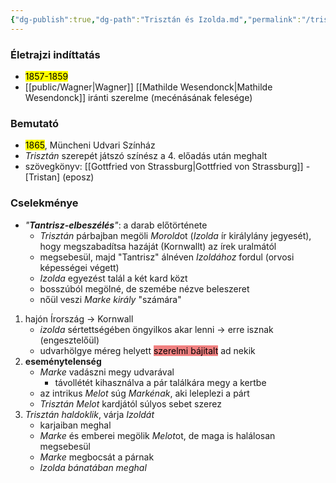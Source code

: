```yaml
---
{"dg-publish":true,"dg-path":"Trisztán és Izolda.md","permalink":"/trisztan-es-izolda/"}
---
```


### Életrajzi indíttatás

- <mark>1857-1859</mark>
- [[public/Wagner\|Wagner]] [[Mathilde Wesendonck\|Mathilde Wesendonck]] iránti szerelme (mecénásának felesége)

### Bemutató

- <mark>1865</mark>, Müncheni Udvari Színház
- *Trisztán* szerepét játszó színész a 4. előadás után meghalt
- szövegkönyv: [[Gottfried von Strassburg\|Gottfried von Strassburg]] - [Tristan] (eposz)

### **Cselekménye**

- *"**Tantrisz-elbeszélés**"*: a darab előtörténete
	- *Trisztán* párbajban megöli *Morold*ot (*Izolda* ír királylány jegyesét), hogy megszabadítsa hazáját (Kornwallt) az írek uralmától
	- megsebesül, majd "Tantrisz" álnéven *Izoldához* fordul (orvosi képességei végett)
	- *Izolda* egyezést talál a két kard közt
	- bosszúból megölné, de szemébe nézve beleszeret
	- nőül veszi *Marke király* "számára"
1. hajón Írország -> Kornwall
	- *izolda* sértettségében öngyilkos akar lenni -> erre isznak (engesztelőül)
	- udvarhölgye méreg helyett <mark style="background-color: lightcoral;">szerelmi bájitalt</mark> ad nekik
2. **eseménytelenség**
	- *Marke* vadászni megy udvarával
		- távollétét kihasználva a pár találkára megy a kertbe
	- az intrikus *Melot* súg *Markénak*, aki leleplezi a párt
	- *Trisztán* *Melot* kardjától súlyos sebet szerez
3. *Trisztán haldoklik*, várja *Izoldát*
	- karjaiban meghal
	- *Marke* és emberei megölik *Melot*ot, de maga is halálosan megsebesül
	- *Marke* megbocsát a párnak
	- *Izolda bánatában meghal*